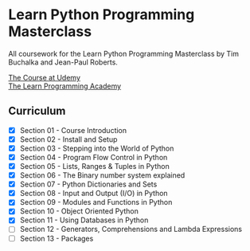 # Learn Python Programming Masterclass
All coursework for the Learn Python Programming Masterclass by Tim Buchalka and Jean-Paul Roberts.

[The Course at Udemy](https://www.udemy.com/course/python-the-complete-python-developer-course/)  
[The Learn Programming Academy](https://learnprogramming.academy/)

## Curriculum

- [x] Section 01 - Course Introduction
- [x] Section 02 - Install and Setup
- [x] Section 03 - Stepping into the World of Python
- [x] Section 04 - Program Flow Control in Python
- [x] Section 05 - Lists, Ranges & Tuples in Python
- [x] Section 06 - The Binary number system explained
- [x] Section 07 - Python Dictionaries and Sets
- [x] Section 08 - Input and Output (I/O) in Python
- [x] Section 09 - Modules and Functions in Python
- [x] Section 10 - Object Oriented Python
- [x] Section 11 - Using Databases in Python
- [ ] Section 12 - Generators, Comprehensions and Lambda Expressions
- [ ] Section 13 - Packages
